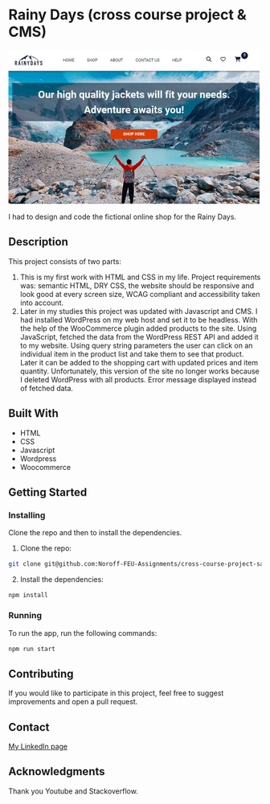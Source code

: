 # Rainy Days (cross course project & CMS)

<img src="/images/rainyDaysScreenshoot.jpg" width="500">

I had to design and code the fictional online shop for the Rainy Days.

## Description
This project consists of two parts:

1. This is my first work with HTML and CSS in my life. Project requirements was: semantic HTML, DRY CSS, the website should be responsive and look good at every screen size, WCAG compliant and accessibility taken into account.
2. Later in my studies this project was updated with Javascript and CMS. I had installed WordPress on my web host and set it to be headless. With the help of the WooCommerce plugin added products to the site. Using JavaScript, fetched the data from the WordPress REST API and added it to my website. Using query string parameters the user can click on an individual item in the product list and take them to see that product. Later it can be added to the shopping cart with updated prices and item quantity. 
Unfortunately, this version of the site no longer works because I deleted WordPress with all products. Error message displayed instead of fetched data.

## Built With

- HTML
- CSS
- Javascript
- Wordpress
- Woocommerce

## Getting Started

### Installing

Clone the repo and then to install the dependencies.

1. Clone the repo:

```bash
git clone git@github.com:Noroff-FEU-Assignments/cross-course-project-saibia8.git
```

2. Install the dependencies:

```
npm install
```

### Running

To run the app, run the following commands:

```bash
npm run start
```

## Contributing

If you would like to participate in this project, feel free to suggest improvements and open a pull request.

## Contact

[My LinkedIn page](https://www.linkedin.com/in/sabina-kutniauske-46a486238/)

## Acknowledgments

Thank you Youtube and Stackoverflow.
